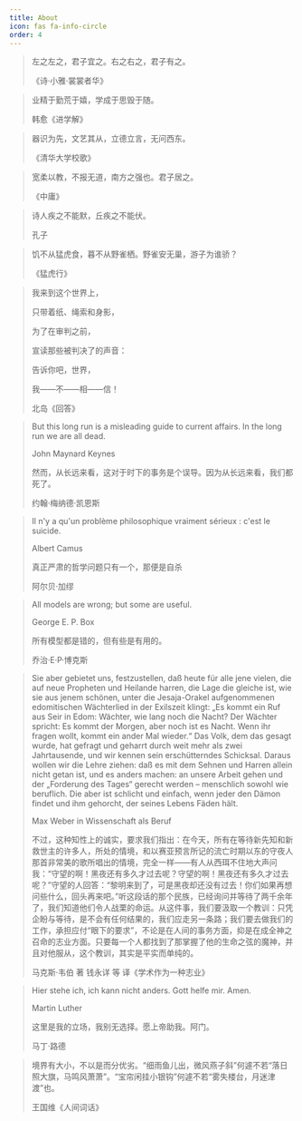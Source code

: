 ```yaml
---
title: About
icon: fas fa-info-circle
order: 4
---
```


> 左之左之，君子宜之。右之右之，君子有之。
>
> 《诗·小雅·裳裳者华》

<!-- MD028/no-blanks-blockquote -->

> 业精于勤荒于嬉，学成于思毁于随。
>
> 韩愈《进学解》

<!-- MD028/no-blanks-blockquote -->

> 器识为先，文艺其从，立德立言，无问西东。
>
> 《清华大学校歌》

<!-- MD028/no-blanks-blockquote -->

> 宽柔以教，不报无道，南方之强也。君子居之。
>
> 《中庸》

<!-- MD028/no-blanks-blockquote -->

> 诗人疾之不能默，丘疾之不能伏。
>
> 孔子

<!-- MD028/no-blanks-blockquote -->

> 饥不从猛虎食，暮不从野雀栖。野雀安无巢，游子为谁骄？
>
> 《猛虎行》

<!-- MD028/no-blanks-blockquote -->

> 我来到这个世界上，
>
> 只带着纸、绳索和身影，
>
> 为了在审判之前，
>
> 宣读那些被判决了的声音：
>
> 告诉你吧，世界，
>
> 我——不——相——信！
>
> 北岛《回答》

<!-- MD028/no-blanks-blockquote -->

> But this long run is a misleading guide to current affairs. In the long run we are all dead.
>
> John Maynard Keynes
>
> 然而，从长远来看，这对于时下的事务是个误导。因为从长远来看，我们都死了。
>
> 约翰·梅纳德·凯恩斯

<!-- MD028/no-blanks-blockquote -->

> Il n'y a qu'un problème philosophique vraiment sérieux : c'est le suicide.
>
> Albert Camus
>
> 真正严肃的哲学问题只有一个，那便是自杀
>
> 阿尔贝·加缪

<!-- MD028/no-blanks-blockquote -->

> All models are wrong; but some are useful.
>
> George E. P. Box
>
> 所有模型都是错的，但有些是有用的。
>
> 乔治·E·P·博克斯

<!-- MD028/no-blanks-blockquote -->

> Sie aber gebietet uns, festzustellen, daß heute für alle jene vielen, die auf neue Propheten und Heilande harren, die Lage die gleiche ist, wie sie aus jenem schönen, unter die Jesaja-Orakel aufgenommenen edomitischen Wächterlied in der Exilszeit klingt: „Es kommt ein Ruf aus Seir in Edom: Wächter, wie lang noch die Nacht? Der Wächter spricht: Es kommt der Morgen, aber noch ist es Nacht. Wenn ihr fragen wollt, kommt ein ander Mal wieder.“ Das Volk, dem das gesagt wurde, hat gefragt und geharrt durch weit mehr als zwei Jahrtausende, und wir kennen sein erschütterndes Schicksal. Daraus wollen wir die Lehre ziehen: daß es mit dem Sehnen und Harren allein nicht getan ist, und es anders machen: an unsere Arbeit gehen und der „Forderung des Tages“ gerecht werden – menschlich sowohl wie beruflich. Die aber ist schlicht und einfach, wenn jeder den Dämon findet und ihm gehorcht, der seines Lebens Fäden hält.
>
> Max Weber in Wissenschaft als Beruf
>
> 不过，这种知性上的诚实，要求我们指出：在今天，所有在等待新先知和新救世主的许多人，所处的情境，和以赛亚预言所记的流亡时期以东的守夜人那首非常美的歌所唱出的情境，完全一样——有人从西珥不住地大声问我：“守望的啊！黑夜还有多久才过去呢？守望的啊！黑夜还有多久才过去呢？”守望的人回答：“黎明来到了，可是黑夜却还没有过去！你们如果再想问些什么，回头再来吧。”听这段话的那个民族，已经询问并等待了两千余年了，我们知道他们令人战栗的命运。从这件事，我们要汲取一个教训：只凭企盼与等待，是不会有任何结果的，我们应走另一条路；我们要去做我们的工作，承担应付“眼下的要求”，不论是在人间的事务方面，抑是在成全神之召命的志业方面。只要每一个人都找到了那掌握了他的生命之弦的魔神，并且对他服从，这个教训，其实是平实而单纯的。
>
> 马克斯·韦伯 著 钱永详 等 译《学术作为一种志业》

<!-- MD028/no-blanks-blockquote -->

> Hier stehe ich, ich kann nicht anders. Gott helfe mir. Amen.
>
> Martin Luther
>
> 这里是我的立场，我别无选择。愿上帝助我。阿门。
>
> 马丁·路德

<!-- MD028/no-blanks-blockquote -->

> 境界有大小，不以是而分优劣。“细雨鱼儿出，微风燕子斜”何遽不若“落日照大旗，马鸣风萧萧”。“宝帘闲挂小银钩”何遽不若“雾失楼台，月迷津渡”也。
>
> 王国维《人间词话》
